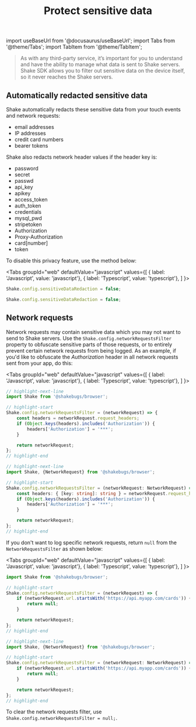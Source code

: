 ﻿---
id: manage-sensitive-data
title: Protect sensitive data
---
import useBaseUrl from '@docusaurus/useBaseUrl';
import Tabs from '@theme/Tabs';
import TabItem from '@theme/TabItem';

>As with any third-party service, it’s important for you to understand and have the ability to manage
what data is sent to Shake servers. Shake SDK allows you to filter out sensitive data on the device itself,
so it never reaches the Shake servers.

## Automatically redacted sensitive data

Shake automatically redacts these sensitive data from your touch events and network requests:
* email addresses
* IP addresses
* credit card numbers
* bearer tokens

Shake also redacts network header values if the header key is:
* password 
* secret
* passwd
* api_key 
* apikey
* access_token
* auth_token
* credentials
* mysql_pwd
* stripetoken
* Authorization
* Proxy-Authorization
* card[number]
* token

To disable this privacy feature, use the method below:

<Tabs
groupId="web"
defaultValue="javascript"
values={[
{ label: 'Javascript', value: 'javascript'},
{ label: 'Typescript', value: 'typescript'},
]
}>

<TabItem value="javascript">

```javascript title="index.js"
Shake.config.sensitiveDataRedaction = false;
```

</TabItem>

<TabItem value="typescript">

```typescript title="index.ts"
Shake.config.sensitiveDataRedaction = false;
```

</TabItem>
</Tabs>

## Network requests

Network requests may contain sensitive data which you may not want to send to Shake servers.
Use the `Shake.config.networkRequestsFilter` property to obfuscate sensitive parts of those requests,
or to entirely prevent certain network requests from being logged.
As an example, if you'd like to obfuscate the *Authorization* header in all network requests sent from your app, do this:

<Tabs
groupId="web"
defaultValue="javascript"
values={[
{ label: 'Javascript', value: 'javascript'},
{ label: 'Typescript', value: 'typescript'},
]
}>

<TabItem value="javascript">

```javascript title="index.js"
// highlight-next-line
import Shake from '@shakebugs/browser';

// highlight-start
Shake.config.networkRequestsFilter = (networkRequest) => {
    const headers = networkRequest.request_headers;
    if (Object.keys(headers).includes('Authorization')) {
        headers['Authorization'] = '***';
    }

    return networkRequest;
};
// highlight-end
```

</TabItem>

<TabItem value="typescript">

```typescript title="index.ts"
// highlight-next-line
import Shake, {NetworkRequest} from '@shakebugs/browser';

// highlight-start
Shake.config.networkRequestsFilter = (networkRequest: NetworkRequest) => {
    const headers: { [key: string]: string } = networkRequest.request_headers;
    if (Object.keys(headers).includes('Authorization')) {
        headers['Authorization'] = '***';
    }

    return networkRequest;
};
// highlight-end
```

</TabItem>
</Tabs>

If you don't want to log specific network requests, return `null` from the `NetworkRequestsFilter` as shown below:

<Tabs
groupId="web"
defaultValue="javascript"
values={[
{ label: 'Javascript', value: 'javascript'},
{ label: 'Typescript', value: 'typescript'},
]
}>

<TabItem value="javascript">

```javascript title="index.js"
import Shake from '@shakebugs/browser';

// highlight-start
Shake.config.networkRequestsFilter = (networkRequest) => {
    if (networkRequest.url.startsWith('https://api.myapp.com/cards')) {
        return null;
    }

    return networkRequest;
};
// highlight-end
```

</TabItem>

<TabItem value="typescript">

```typescript title="index.ts"
// highlight-next-line
import Shake, {NetworkRequest} from '@shakebugs/browser';

// highlight-start
Shake.config.networkRequestsFilter = (networkRequest: NetworkRequest) => {
    if (networkRequest.url.startsWith('https://api.myapp.com/cards')) {
        return null;
    }

    return networkRequest;
};
// highlight-end
```

</TabItem>
</Tabs>

To clear the network requests filter, use `Shake.config.networkRequestsFilter = null;`.
